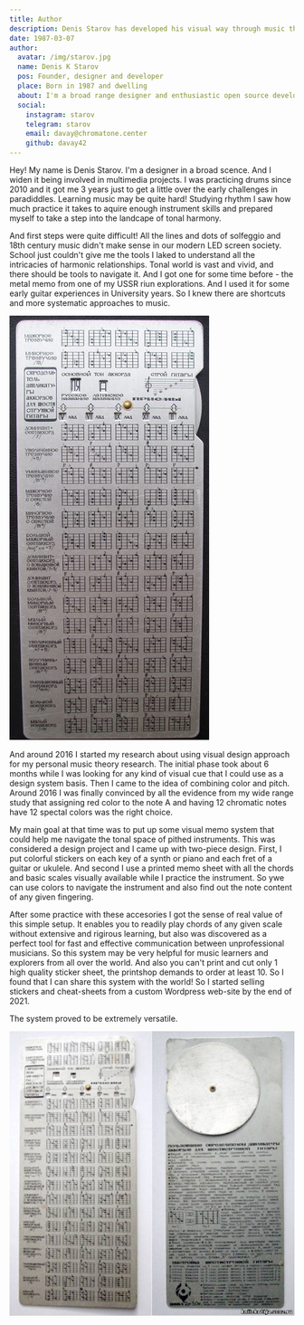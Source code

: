 ```yaml
---
title: Author
description: Denis Starov has developed his visual way through music theory starting from early 2016
date: 1987-03-07
author:
  avatar: /img/starov.jpg
  name: Denis K Starov
  pos: Founder, designer and developer
  place: Born in 1987 and dwelling
  about: I'm a broad range designer and enthusiastic open source developer. So I explore music with the web browser. And share my experiments and explorations with everyone here.
  social:
    instagram: starov
    telegram: starov
    email: davay@chromatone.center
    github: davay42
---
```


<author-card :author="$frontmatter?.author"  />

Hey! My name is Denis Starov. I'm a designer in a broad scence. And I widen it being involved in multimedia projects. I was practicing drums since 2010 and it got me 3 years just to get a little over the early challenges in paradiddles. Learning music may be quite hard! Studying rhythm I saw how much practice it takes to aquire enough instrument skills and prepared myself to take a step into the landcape of tonal harmony.

And first steps were quite difficult! All the lines and dots of solfeggio and 18th century music didn't make sense in our modern LED screen society. School just couldn't give me the tools I laked to understand all the intricacies of harmonic relationships. Tonal world is vast and vivid, and there should be tools to navigate it. And I got one for some time before - the metal memo from one of my USSR riun explorations. And I used it for some early guitar experiences in University years. So I knew there are shortcuts and more systematic approaches to music.

![](./memo.jpg)

And around 2016 I started my research about using visual design approach for my personal music theory research. The initial phase took about 6 months while I was looking for any kind of visual cue that I could use as a design system basis. Then I came to the idea of combining color and pitch. Around 2016 I was finally convinced by all the evidence from my wide range study that assigning red color to the note A and having 12 chromatic notes have 12 spectal colors was the right choice.

My main goal at that time was to put up some visual memo system that could help me navigate the tonal space of pithed instruments. This was considered a design project and I came up with two-piece design. First, I put colorful stickers on each key of a synth or piano and each fret of a guitar or ukulele. And second I use a printed memo sheet with all the chords and basic scales visually available while I practice the instrument. So ywe can use colors to navigate the instrument and also find out the note content of any given fingering.

After some practice with these accesories I got the sense of real value of this simple setup. It enables you to readily play chords of any given scale without extensive and rigirous learning, but also was discovered as a perfect tool for fast and effective communication between unprofessional musicians. So this system may be very helpful for music learners and explorers from all over the world. And also you can't print and cut only 1 high quality sticker sheet, the printshop demands to order at least 10. So I found that I can share this system with the world! So I started selling stickers and cheat-sheets from a custom Wordpress web-site by the end of 2021.

The system proved to be extremely versatile.

![](./twosides.jpg)
